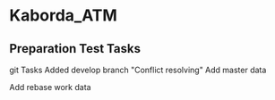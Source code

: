 # Kaborda_ATM
Preparation Test Tasks
-------
git Tasks
Added develop branch
"Conflict resolving"
Add master data

Add rebase work data



